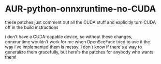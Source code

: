 # AUR-python-onnxruntime-no-CUDA
these patches just comment out all the CUDA stuff and explicitly turn CUDA off in the build instructions

i don't have a CUDA-capable device, so without these changes, onnxruntime wouldn't work for me when OpenSeeFace tried to use it
the way i've implemented them is messy. i don't know if there's a way to generalize them gracefully, but here's the patches for anybody who wants them!
